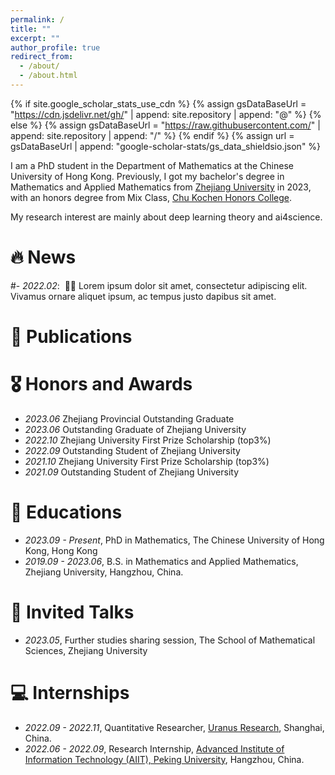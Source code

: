 ```yaml
---
permalink: /
title: ""
excerpt: ""
author_profile: true
redirect_from: 
  - /about/
  - /about.html
---
```


{% if site.google_scholar_stats_use_cdn %}
{% assign gsDataBaseUrl = "https://cdn.jsdelivr.net/gh/" | append: site.repository | append: "@" %}
{% else %}
{% assign gsDataBaseUrl = "https://raw.githubusercontent.com/" | append: site.repository | append: "/" %}
{% endif %}
{% assign url = gsDataBaseUrl | append: "google-scholar-stats/gs_data_shieldsio.json" %}

<span class='anchor' id='about-me'></span>

I am a PhD student in the Department of Mathematics at the Chinese University of Hong Kong. Previously, I got my bachelor's degree in Mathematics and Applied Mathematics from <a href="https://www.zju.edu.cn/english/" target="_blank">Zhejiang University</a> in 2023, with an honors degree from Mix Class, <a href="http://ckc.zju.edu.cn/ckcen/wbout/list.htm" target="_blank">Chu Kochen Honors College</a>.

My research interest are mainly about deep learning theory and ai4science. 


# 🔥 News
#- *2022.02*: &nbsp;🎉🎉 Lorem ipsum dolor sit amet, consectetur adipiscing elit. Vivamus ornare aliquet ipsum, ac tempus justo dapibus sit amet. 

# 📝 Publications 

# 🎖 Honors and Awards
- *2023.06* Zhejiang Provincial Outstanding Graduate
- *2023.06* Outstanding Graduate of Zhejiang University
- *2022.10* Zhejiang University First Prize Scholarship (top3%)
- *2022.09* Outstanding Student of Zhejiang University
- *2021.10* Zhejiang University First Prize Scholarship (top3%)
- *2021.09* Outstanding Student of Zhejiang University 


# 📖 Educations
- *2023.09 - Present*, PhD in Mathematics, The Chinese University of Hong Kong, Hong Kong
- *2019.09 - 2023.06*, B.S. in Mathematics and Applied Mathematics, Zhejiang University, Hangzhou, China.
  
# 💬 Invited Talks
- *2023.05*, Further studies sharing session, The School of Mathematical Sciences, Zhejiang University

# 💻 Internships
- *2022.09 - 2022.11*, Quantitative Researcher, <a href="https://en.uranus-research.com/" target="_blank">Uranus Research</a>, Shanghai, China.
- *2022.06 - 2022.09*, Research Internship, <a href="https://aiit.org.cn/p_enPage" target="_blank">Advanced Institute of Information Technology (AIIT), Peking University</a>, Hangzhou, China.
